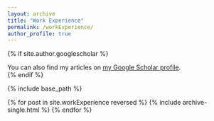 ```yaml
---
layout: archive
title: "Work Experience"
permalink: /workExperience/
author_profile: true
---
```


<!-- {% include base_path %}

{% for post in site.workExperience reversed %}
{% include archive-single.html %}
{% endfor %} -->

<!-- ---
layout: archive
title: "Work Experience"
permalink: /workExperience/
author_profile: true
--- -->

{% if site.author.googlescholar %}

  <div class="wordwrap">You can also find my articles on <a href="{{site.author.googlescholar}}">my Google Scholar profile</a>.</div>
{% endif %}

{% include base_path %}

{% for post in site.workExperience reversed %}
{% include archive-single.html %}
{% endfor %}
